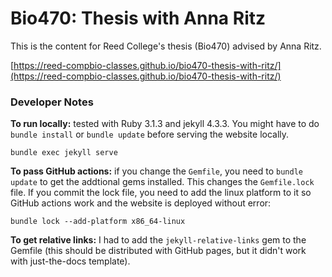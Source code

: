 # Bio470: Thesis with Anna Ritz

This is the content for Reed College's thesis (Bio470) advised by Anna Ritz.

[https://reed-compbio-classes.github.io/bio470-thesis-with-ritz/](https://reed-compbio-classes.github.io/bio470-thesis-with-ritz/)

### Developer Notes

**To run locally:** tested with Ruby 3.1.3 and jekyll 4.3.3. You might have to do `bundle install` or `bundle update` before serving the website locally.

```
bundle exec jekyll serve
```

**To pass GitHub actions:** if you change the `Gemfile`, you need to `bundle update` to get the addtional gems installed. This changes the `Gemfile.lock` file. If you commit the lock file, you need to add the linux platform to it so GitHub actions work and the website is deployed without error:

```
bundle lock --add-platform x86_64-linux
```

**To get relative links:** I had to add the `jekyll-relative-links` gem to the Gemfile (this should be distributed with GitHub pages, but it didn't work with just-the-docs template).

